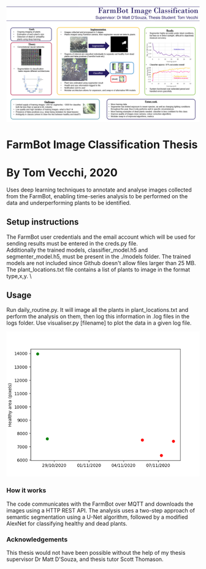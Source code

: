 ![Poster (from thesis demo session)](./poster.PNG)

# FarmBot Image Classification Thesis
# By Tom Vecchi, 2020

Uses deep learning techniques to annotate and analyse images collected from the FarmBot, enabling time-series analysis to be performed on the data and underperforming plants to be identified.


## Setup instructions

The FarmBot user credentials and the email account which will be used for sending results must be entered in the creds.py file.\
Additionally the trained models, classifier_model.h5 and segmenter_model.h5, must be present in the ./models folder. The trained models are not included since Github doesn't allow files larger than 25 MB.\
The plant_locations.txt file contains a list of plants to image in the format type,x,y. \

## Usage

Run daily_routine.py. It will image all the plants in plant_locations.txt and perform the analysis on them, then log this information in .log files in the logs folder. Use visualiser.py [filename] to plot the data in a given log file. 

![Sample output](./tomato200_200.log.png)

### How it works

The code communicates with the FarmBot over MQTT and downloads the images using a HTTP REST API. The analysis uses a two-step approach of semantic segmentation using a U-Net algorithm, followed by a modified AlexNet for classifying healthy and dead plants. 

### Acknowledgements

This thesis would not have been possible without the help of my thesis supervisor Dr Matt D'Souza, and thesis tutor Scott Thomason.
